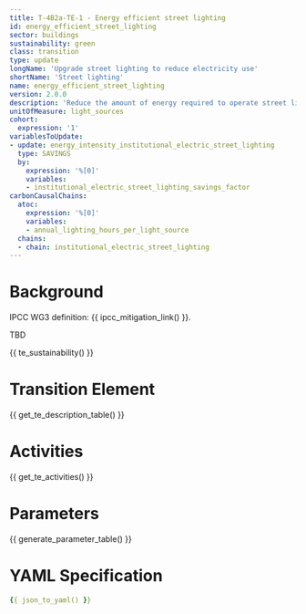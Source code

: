 ```yaml
---
title: T-4B2a-TE-1 - Energy efficient street lighting
id: energy_efficient_street_lighting
sector: buildings
sustainability: green
class: transition
type: update
longName: 'Upgrade street lighting to reduce electricity use'
shortName: 'Street lighting'
name: energy_efficient_street_lighting                
version: 2.0.0
description: 'Reduce the amount of energy required to operate street lighting'
unitOfMeasure: light_sources
cohort:
  expression: '1'
variablesToUpdate:
- update: energy_intensity_institutional_electric_street_lighting
  type: SAVINGS
  by:
    expression: '%[0]'
    variables:
    - institutional_electric_street_lighting_savings_factor
carbonCausalChains:
  atoc:
    expression: '%[0]'
    variables:
    - annual_lighting_hours_per_light_source
  chains:
  - chain: institutional_electric_street_lighting
---
```


# Background

IPCC WG3 definition: {{ ipcc_mitigation_link() }}.

TBD




{{ te_sustainability() }}

# Transition Element

{{ get_te_description_table() }}




# Activities

{{ get_te_activities() }}


# Parameters

{{ generate_parameter_table() }}


# YAML Specification

```yaml
{{ json_to_yaml() }}
```
